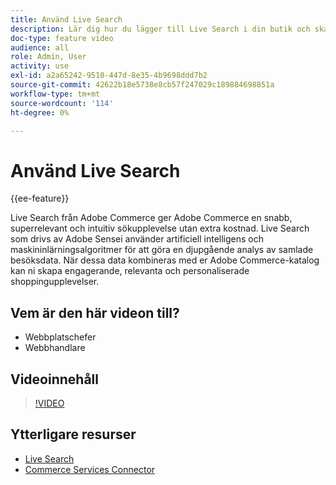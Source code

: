 ```yaml
---
title: Använd Live Search
description: Lär dig hur du lägger till Live Search i din butik och skapar engagerande, relevanta och personaliserade shoppingupplevelser.
doc-type: feature video
audience: all
role: Admin, User
activity: use
exl-id: a2a65242-9510-447d-8e35-4b9698ddd7b2
source-git-commit: 42622b18e5738e8cb57f247029c189884698851a
workflow-type: tm+mt
source-wordcount: '114'
ht-degree: 0%

---
```


# Använd Live Search

{{ee-feature}}

Live Search från Adobe Commerce ger Adobe Commerce en snabb, superrelevant och intuitiv sökupplevelse utan extra kostnad. Live Search som drivs av Adobe Sensei använder artificiell intelligens och maskininlärningsalgoritmer för att göra en djupgående analys av samlade besöksdata. När dessa data kombineras med er Adobe Commerce-katalog kan ni skapa engagerande, relevanta och personaliserade shoppingupplevelser.

## Vem är den här videon till?

- Webbplatschefer
- Webbhandlare

## Videoinnehåll

>[!VIDEO](https://video.tv.adobe.com/v/337365?quality=12&learn=on)

## Ytterligare resurser

- [Live Search](https://experienceleague.adobe.com/docs/commerce-merchant-services/live-search/overview.html)
- [Commerce Services Connector](https://experienceleague.adobe.com/docs/commerce-merchant-services/user-guides/integration-services/saas.html)
